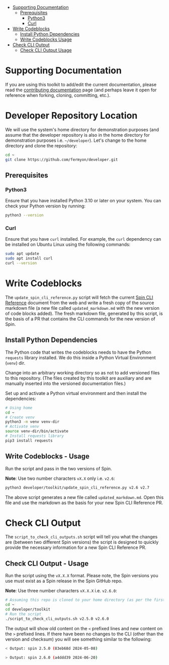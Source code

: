 - [Supporting Documentation](#supporting-documentation)
  - [Prerequisites](#prerequisites)
    - [Python3](#python3)
    - [Curl](#curl)
- [Write Codeblocks](#write-codeblocks)
  - [Install Python Dependencies](#install-python-dependencies)
  - [Write Codeblocks Usage](#write-codeblocks-usage)
- [Check CLI Output](#check-cli-output)
  - [Check CLI Output Usage](#check-cli-output-usage)

# Supporting Documentation

If you are using this toolkit to add/edit the current documentation, please read the [contributing documentation](https://spinframework.com/v2/contributing-docs) page (and perhaps leave it open for reference when forking, cloning, committing, etc.).

# Developer Repository Location

We will use the system's home directory for demonstration purposes (and assume that the developer repository is also in the home directory for demonstration purposes i.e. `~/developer`). Let's change to the home directory and clone the repository:

```bash
cd ~
git clone https://github.com/fermyon/developer.git
```

## Prerequisites

### Python3

Ensure that you have installed Python 3.10 or later on your system. You can check your Python version by running:

```bash
python3 --version
```

### Curl

Ensure that you have `curl` installed. For example, the `curl` dependency can be installed on Ubuntu Linux using the following commands:

```bash
sudo apt update
sudo apt install curl
curl --version
```

# Write Codeblocks

The `update_spin_cli_reference.py` script will fetch the current [Spin CLI Reference](https://spinframework.com/v2/cli-reference) document from the web and write a fresh copy of the source markdown file (a new file called `updated_markdown.md` with the new version of code blocks added). The fresh markdown file, generated by this script, is the basis of a PR that contains the CLI commands for the new version of Spin.

## Install Python Dependencies

The Python code that writes the codeblocks needs to have the Python `requests` library installed. We do this inside a Python Virtual Environment (`venv`) dir.

Change into an arbitrary working directory so as not to add versioned files to this repository. (The files created by this toolkit are auxiliary and are manually inserted into the versioned documentation files.)

Set up and activate a Python virtual environment and then install the dependencies:

```bash
# Using home
cd ~
# Create venv
python3 -m venv venv-dir
# Activate venv
source venv-dir/bin/activate
# Install requests library
pip3 install requests
```

## Write Codeblocks - Usage

Run the script and pass in the two versions of Spin.

**Note**: Use two number characters `vX.X` only i.e. `v2.6`:

```bash
python3 developer/toolkit/update_spin_cli_reference.py v2.6 v2.7
```

The above script generates a new file called `updated_markdown.md`. Open this file and use the markdown as the basis for your new Spin CLI Reference PR.

# Check CLI Output

The `script_to_check_cli_outputs.sh` script will tell you what the changes are (between two different Spin versions) the script is designed to quickly provide the necessary information for a new Spin CLI Reference PR.

## Check CLI Output - Usage

Run the script using the `vX.X.X` format. Please note, the Spin versions you use must exist as a Spin release in the Spin GitHub repo.

**Note**: Use three number characters `vX.X.X` i.e. `v2.6.0`:

```bash
# Assuming this repo is cloned to your home directory (as per the first example also)
cd ~
cd developer/toolkit
# Run the script
./script_to_check_cli_outputs.sh v2.5.0 v2.6.0
```

The output will show old content on the `<` prefixed lines and new content on the `>` prefixed lines. If there have been no changes to the CLI (other than the version and checksum) you will see something similar to the following:

```bash
< Output: spin 2.5.0 (83eb68d 2024-05-08)

> Output: spin 2.6.0 (a4ddd39 2024-06-20)
```
